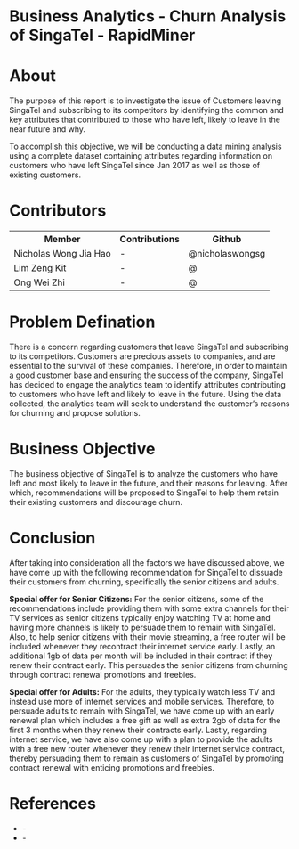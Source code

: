 # Business Analytics - Churn Analysis of SingaTel - RapidMiner
# About
The purpose of this report is to investigate the issue of Customers leaving SingaTel and subscribing to its competitors by identifying the common and key attributes that contributed to those who have left, likely to leave in the near future and why.

To accomplish this objective, we will be conducting a data mining analysis using a complete dataset containing attributes regarding information on customers who have left SingaTel since Jan 2017 as well as those of existing customers.

# Contributors

<table>
  <tr>
    <th>Member</th>
    <th>Contributions</th>
    <th>Github</th>
  </tr>
  <tr>
    <td>Nicholas Wong Jia Hao</td>
    <td>-</td>
    <td>@nicholaswongsg</td>
  </tr>
  <tr>
    <td>Lim Zeng Kit</td>
    <td>-</td>
    <td>@</td>
  </tr>
  <tr>
    <td>Ong Wei Zhi</td>
    <td>-</td>
    <td>@</td>
  </tr>
</table>

# Problem Defination
There is a concern regarding customers that leave SingaTel and subscribing to its competitors. Customers are precious assets to companies, and are essential to the survival of these companies. Therefore, in order to maintain a good customer base and ensuring the success of the company, SingaTel has decided to engage the analytics team to identify attributes contributing to customers who have left and likely to leave in the future. Using the data collected, the analytics team will seek to understand the customer’s reasons for churning and propose solutions.

# Business Objective
The business objective of SingaTel is to analyze the customers who have left and most likely to leave in the future, and their reasons for leaving. After which, recommendations will be proposed to SingaTel to help them retain their existing customers and discourage churn.

# Conclusion
After taking into consideration all the factors we have discussed above, we have come up with the following recommendation for SingaTel to dissuade their customers from churning, specifically the senior citizens and adults.

<b>Special offer for Senior Citizens:</b>
For the senior citizens, some of the recommendations include providing them with some extra channels for their TV services as senior citizens typically enjoy watching TV at home and having more channels is likely to persuade them to remain with SingaTel.
Also, to help senior citizens with their movie streaming, a free router will be included whenever they recontract their internet service early.
Lastly, an additional 1gb of data per month will be included in their contract if they renew their contract early. This persuades the senior citizens from churning through contract renewal promotions and freebies.

<b>Special offer for Adults:</b>
For the adults, they typically watch less TV and instead use more of internet services and mobile services. Therefore, to persuade adults to remain with SingaTel, we have come up with an early renewal plan which includes a free gift as well as extra 2gb of data for the first 3 months when they renew their contracts early.
Lastly, regarding internet service, we have also come up with a plan to provide the adults with a free new router whenever they renew their internet service contract, thereby persuading them to remain as customers of SingaTel by promoting contract renewal with enticing promotions and freebies.

# References
<ul>
  <li>-</li>
  <li>-</li>
</ul>
